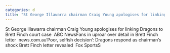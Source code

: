 ```yaml
---
categories: d
title: "St George Illawarra chairman Craig Young apologises for linking Dragons to Brett Finch court case  ABC News"
---
```

St George Illawarra chairman Craig Young apologises for linking Dragons to Brett Finch court case&nbsp;&nbsp;ABC NewsFans in uproar over detail in Brett Finch letter&nbsp;&nbsp;news.com.au‘Poor, selfish decision’: Dragons respond as chairman’s shock Brett Finch letter revealed&nbsp;&nbsp;Fox SportsS